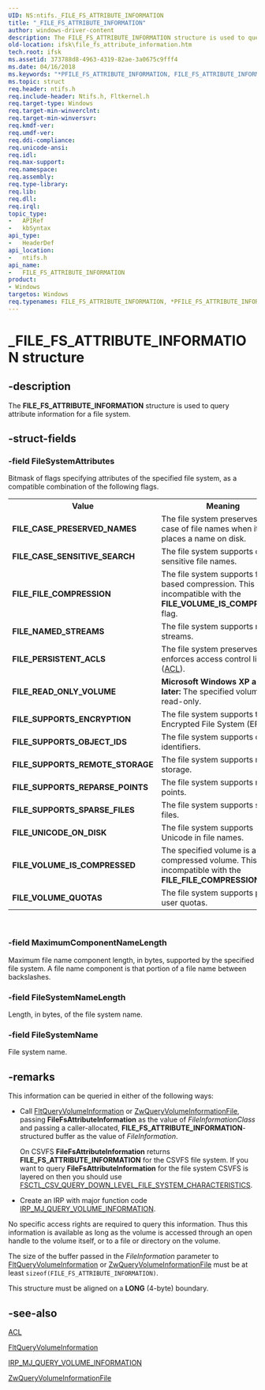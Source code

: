 ```yaml
---
UID: NS:ntifs._FILE_FS_ATTRIBUTE_INFORMATION
title: "_FILE_FS_ATTRIBUTE_INFORMATION"
author: windows-driver-content
description: The FILE_FS_ATTRIBUTE_INFORMATION structure is used to query attribute information for a file system.
old-location: ifsk\file_fs_attribute_information.htm
tech.root: ifsk
ms.assetid: 373788d8-4963-4319-82ae-3a0675c9fff4
ms.date: 04/16/2018
ms.keywords: "*PFILE_FS_ATTRIBUTE_INFORMATION, FILE_FS_ATTRIBUTE_INFORMATION, FILE_FS_ATTRIBUTE_INFORMATION structure [Installable File System Drivers], PFILE_FS_ATTRIBUTE_INFORMATION, PFILE_FS_ATTRIBUTE_INFORMATION structure pointer [Installable File System Drivers], _FILE_FS_ATTRIBUTE_INFORMATION, fileinformationstructures_d3a65f15-7f98-492d-a65e-65db56c4c58d.xml, ifsk.file_fs_attribute_information, ntifs/FILE_FS_ATTRIBUTE_INFORMATION, ntifs/PFILE_FS_ATTRIBUTE_INFORMATION"
ms.topic: struct
req.header: ntifs.h
req.include-header: Ntifs.h, Fltkernel.h
req.target-type: Windows
req.target-min-winverclnt: 
req.target-min-winversvr: 
req.kmdf-ver: 
req.umdf-ver: 
req.ddi-compliance: 
req.unicode-ansi: 
req.idl: 
req.max-support: 
req.namespace: 
req.assembly: 
req.type-library: 
req.lib: 
req.dll: 
req.irql: 
topic_type:
-	APIRef
-	kbSyntax
api_type:
-	HeaderDef
api_location:
-	ntifs.h
api_name:
-	FILE_FS_ATTRIBUTE_INFORMATION
product:
- Windows
targetos: Windows
req.typenames: FILE_FS_ATTRIBUTE_INFORMATION, *PFILE_FS_ATTRIBUTE_INFORMATION
---
```


# _FILE_FS_ATTRIBUTE_INFORMATION structure


## -description


The <b>FILE_FS_ATTRIBUTE_INFORMATION</b> 
   structure is used to query attribute information for a file system.


## -struct-fields




### -field FileSystemAttributes

Bitmask of flags specifying attributes of the specified file system, as a compatible combination of the 
       following flags.

<table>
<tr>
<th>Value</th>
<th>Meaning</th>
</tr>
<tr>
<td>
<b>FILE_CASE_PRESERVED_NAMES</b>

</td>
<td>
The file system preserves the case of file names when it places a name on disk.

</td>
</tr>
<tr>
<td>
<b>FILE_CASE_SENSITIVE_SEARCH</b>

</td>
<td>
The file system supports case-sensitive file names.

</td>
</tr>
<tr>
<td>
<b>FILE_FILE_COMPRESSION</b>

</td>
<td>
The file system supports file-based compression. This flag is incompatible with the 
          <b>FILE_VOLUME_IS_COMPRESSED</b> flag.

</td>
</tr>
<tr>
<td>
<b>FILE_NAMED_STREAMS</b>

</td>
<td>
The file system supports named streams.

</td>
</tr>
<tr>
<td>
<b>FILE_PERSISTENT_ACLS</b>

</td>
<td>
The file system preserves and enforces access control lists 
          (<a href="https://msdn.microsoft.com/library/windows/hardware/ff538866">ACL</a>).

</td>
</tr>
<tr>
<td>
<b>FILE_READ_ONLY_VOLUME</b>

</td>
<td>
<b>Microsoft Windows XP and later:</b> The specified volume is read-only.

</td>
</tr>
<tr>
<td>
<b>FILE_SUPPORTS_ENCRYPTION</b>

</td>
<td>
The file system supports the Encrypted File System (EFS).

</td>
</tr>
<tr>
<td>
<b>FILE_SUPPORTS_OBJECT_IDS</b>

</td>
<td>
The file system supports object identifiers.

</td>
</tr>
<tr>
<td>
<b>FILE_SUPPORTS_REMOTE_STORAGE</b>

</td>
<td>
The file system supports remote storage.

</td>
</tr>
<tr>
<td>
<b>FILE_SUPPORTS_REPARSE_POINTS</b>

</td>
<td>
The file system supports reparse points.

</td>
</tr>
<tr>
<td>
<b>FILE_SUPPORTS_SPARSE_FILES</b>

</td>
<td>
The file system supports sparse files.

</td>
</tr>
<tr>
<td>
<b>FILE_UNICODE_ON_DISK</b>

</td>
<td>
The file system supports Unicode in file names.

</td>
</tr>
<tr>
<td>
<b>FILE_VOLUME_IS_COMPRESSED</b>

</td>
<td>
The specified volume is a compressed volume. This flag is incompatible with the 
          <b>FILE_FILE_COMPRESSION</b> flag.

</td>
</tr>
<tr>
<td>
<b>FILE_VOLUME_QUOTAS</b>

</td>
<td>
The file system supports per-user quotas.

</td>
</tr>
</table>
 


### -field MaximumComponentNameLength

Maximum file name component length, in bytes, supported by the specified file system. A file name component 
      is that portion of a file name between backslashes.


### -field FileSystemNameLength

Length, in bytes, of the file system name.


### -field FileSystemName

File system name.


## -remarks



This information can be queried in either of the following ways:

<ul>
<li>
Call <a href="https://msdn.microsoft.com/library/windows/hardware/ff543443">FltQueryVolumeInformation</a> or 
       <a href="https://msdn.microsoft.com/library/windows/hardware/ff567070">ZwQueryVolumeInformationFile</a>, passing 
       <b>FileFsAttributeInformation</b> as the value of 
       <i>FileInformationClass</i> and passing a caller-allocated, 
       <b>FILE_FS_ATTRIBUTE_INFORMATION</b>-structured 
       buffer as the value of <i>FileInformation</i>.

On CSVFS <b>FileFsAttributeInformation</b> returns 
       <b>FILE_FS_ATTRIBUTE_INFORMATION</b> for the 
       CSVFS file system. If you want to query <b>FileFsAttributeInformation</b> for the file 
       system CSVFS is layered on then you should use 
       <a href="https://msdn.microsoft.com/1AC3FD47-70B8-4735-9B25-A8B2BAEE5A83">FSCTL_CSV_QUERY_DOWN_LEVEL_FILE_SYSTEM_CHARACTERISTICS</a>.

</li>
<li>
Create an IRP with major function code 
       <a href="https://msdn.microsoft.com/library/windows/hardware/ff549318">IRP_MJ_QUERY_VOLUME_INFORMATION</a>.

</li>
</ul>
No specific access rights are required to query this information. Thus this information is available as long as 
     the volume is accessed through an open handle to the volume itself, or to a file or directory on the volume.

The size of the buffer passed in the <i>FileInformation</i> parameter to 
     <a href="https://msdn.microsoft.com/library/windows/hardware/ff543443">FltQueryVolumeInformation</a> or 
     <a href="https://msdn.microsoft.com/library/windows/hardware/ff567070">ZwQueryVolumeInformationFile</a> must be at 
     least <code>sizeof(FILE_FS_ATTRIBUTE_INFORMATION)</code>.

This structure must be aligned on a <b>LONG</b> (4-byte) boundary.




## -see-also




<a href="https://msdn.microsoft.com/library/windows/hardware/ff538866">ACL</a>



<a href="https://msdn.microsoft.com/library/windows/hardware/ff543443">FltQueryVolumeInformation</a>



<a href="https://msdn.microsoft.com/library/windows/hardware/ff549318">IRP_MJ_QUERY_VOLUME_INFORMATION</a>



<a href="https://msdn.microsoft.com/library/windows/hardware/ff567070">ZwQueryVolumeInformationFile</a>
 

 

